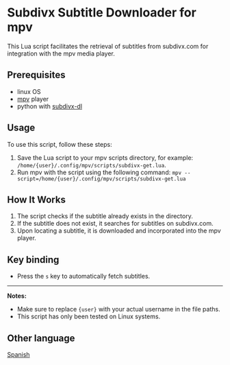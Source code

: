 # Subdivx Subtitle Downloader for mpv

This Lua script facilitates the retrieval of subtitles from subdivx.com for integration with the mpv media player.

## Prerequisites
* linux OS
* [mpv](http://mpv.io) player
* python with [subdivx-dl](https://github.com/csq/subdivx-dl)

## Usage

To use this script, follow these steps:

1. Save the Lua script to your mpv scripts directory, for example: `/home/{user}/.config/mpv/scripts/subdivx-get.lua`.
2. Run mpv with the script using the following command:
`mpv --script=/home/{user}/.config/mpv/scripts/subdivx-get.lua`

## How It Works

1. The script checks if the subtitle already exists in the directory.
2. If the subtitle does not exist, it searches for subtitles on subdivx.com.
3. Upon locating a subtitle, it is downloaded and incorporated into the mpv player.

## Key binding

* Press the `s` key to automatically fetch subtitles.

---
**Notes:**
* Make sure to replace `{user}` with your actual username in the file paths.  
* This script has only been tested on Linux systems.

## Other language
[Spanish](README_es.md)